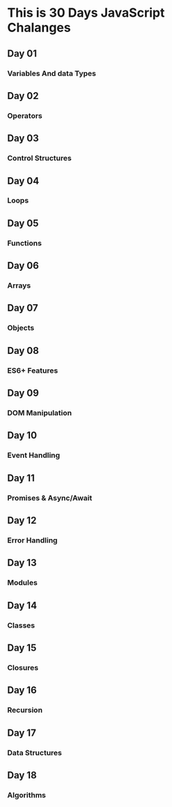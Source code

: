 # This is 30 Days JavaScript Chalanges
## Day 01 
### Variables And data Types

## Day 02
### Operators

## Day 03
### Control Structures

## Day 04
### Loops

## Day 05
### Functions

## Day 06
### Arrays

## Day 07
### Objects

## Day 08
### ES6+ Features

## Day 09
### DOM Manipulation

## Day 10
### Event Handling

## Day 11
### Promises & Async/Await

## Day 12
### Error Handling

## Day 13
### Modules

## Day 14
### Classes

## Day 15
### Closures

## Day 16
### Recursion

## Day 17
### Data Structures

## Day 18
### Algorithms